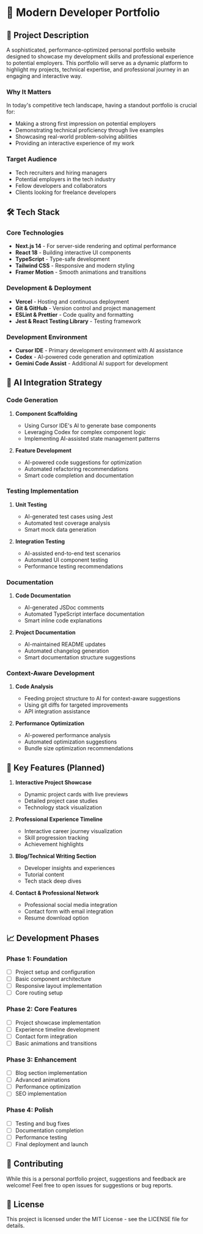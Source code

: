 # 🎨 Modern Developer Portfolio

## 🔖 Project Description
A sophisticated, performance-optimized personal portfolio website designed to showcase my development skills and professional experience to potential employers. This portfolio will serve as a dynamic platform to highlight my projects, technical expertise, and professional journey in an engaging and interactive way.

### Why It Matters
In today's competitive tech landscape, having a standout portfolio is crucial for:
- Making a strong first impression on potential employers
- Demonstrating technical proficiency through live examples
- Showcasing real-world problem-solving abilities
- Providing an interactive experience of my work

### Target Audience
- Tech recruiters and hiring managers
- Potential employers in the tech industry
- Fellow developers and collaborators
- Clients looking for freelance developers

## 🛠️ Tech Stack

### Core Technologies
- **Next.js 14** - For server-side rendering and optimal performance
- **React 18** - Building interactive UI components
- **TypeScript** - Type-safe development
- **Tailwind CSS** - Responsive and modern styling
- **Framer Motion** - Smooth animations and transitions

### Development & Deployment
- **Vercel** - Hosting and continuous deployment
- **Git & GitHub** - Version control and project management
- **ESLint & Prettier** - Code quality and formatting
- **Jest & React Testing Library** - Testing framework

### Development Environment
- **Cursor IDE** - Primary development environment with AI assistance
- **Codex** - AI-powered code generation and optimization
- **Gemini Code Assist** - Additional AI support for development

## 🧠 AI Integration Strategy

### Code Generation
1. **Component Scaffolding**
   - Using Cursor IDE's AI to generate base components
   - Leveraging Codex for complex component logic
   - Implementing AI-assisted state management patterns

2. **Feature Development**
   - AI-powered code suggestions for optimization
   - Automated refactoring recommendations
   - Smart code completion and documentation

### Testing Implementation
1. **Unit Testing**
   - AI-generated test cases using Jest
   - Automated test coverage analysis
   - Smart mock data generation

2. **Integration Testing**
   - AI-assisted end-to-end test scenarios
   - Automated UI component testing
   - Performance testing recommendations

### Documentation
1. **Code Documentation**
   - AI-generated JSDoc comments
   - Automated TypeScript interface documentation
   - Smart inline code explanations

2. **Project Documentation**
   - AI-maintained README updates
   - Automated changelog generation
   - Smart documentation structure suggestions

### Context-Aware Development
1. **Code Analysis**
   - Feeding project structure to AI for context-aware suggestions
   - Using git diffs for targeted improvements
   - API integration assistance

2. **Performance Optimization**
   - AI-powered performance analysis
   - Automated optimization suggestions
   - Bundle size optimization recommendations

## 🚀 Key Features (Planned)

1. **Interactive Project Showcase**
   - Dynamic project cards with live previews
   - Detailed project case studies
   - Technology stack visualization

2. **Professional Experience Timeline**
   - Interactive career journey visualization
   - Skill progression tracking
   - Achievement highlights

3. **Blog/Technical Writing Section**
   - Developer insights and experiences
   - Tutorial content
   - Tech stack deep dives

4. **Contact & Professional Network**
   - Professional social media integration
   - Contact form with email integration
   - Resume download option

## 📈 Development Phases

### Phase 1: Foundation
- [ ] Project setup and configuration
- [ ] Basic component architecture
- [ ] Responsive layout implementation
- [ ] Core routing setup

### Phase 2: Core Features
- [ ] Project showcase implementation
- [ ] Experience timeline development
- [ ] Contact form integration
- [ ] Basic animations and transitions

### Phase 3: Enhancement
- [ ] Blog section implementation
- [ ] Advanced animations
- [ ] Performance optimization
- [ ] SEO implementation

### Phase 4: Polish
- [ ] Testing and bug fixes
- [ ] Documentation completion
- [ ] Performance testing
- [ ] Final deployment and launch

## 🤝 Contributing
While this is a personal portfolio project, suggestions and feedback are welcome! Feel free to open issues for suggestions or bug reports.

## 📄 License
This project is licensed under the MIT License - see the LICENSE file for details.
